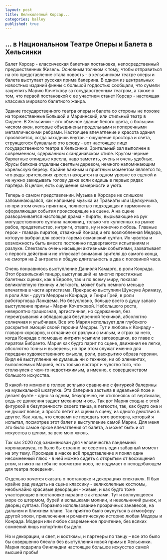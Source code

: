 ```yaml
---
layout: post
title: Великолепный Корсар...
categories: balley
published: true
---
```


## ... в Национальном Театре Оперы и Балета в Хельсинки

Балет Корсар - классическая балетная постановка, непосредственный предшественник Жизель.
Основным толчком к тому, чтобы отправиться на это представление стала новость - в хельсинском театре оперы и балета выступает русская прима балерина. В одном из центральных новостных изданий финны с большой гордостью сообщали, что сумели закрепить Марию Кочеткову за государственным театром, а также о том, что первой постановкой с ее участием станет Корсар - настоящая классика мирового балетного жанра.

Здание государственного театра оперы и балета со стороны не похоже на торжественные Большой и Мариинский, или стильный театр в Сиднее. В Хельсинки - это обычное здание белого цвета, с большим числом окон, которые объединены продольными и поперечными металлическими ребрами. Настоящее впечатление и красота здания проявляется, когда заходишь внутрь - ощущение простора и света, струящегося буквально ото всюду - вот настоящее лицо государственного театра в Хельсинки.
Зрительный зал выполнен в современном, сдержанном скандинавском стиле. Кругом черные бархатные откидные кресла, надо заметить, очень и очень удобные. Ярусы балкона отделаны светлым деревом, немного напоминающим карельскую березу.
Крайне важным и приятным моментом является то, что ряды зрительских кресел находятся на одном уровне со сценой и не нужно закидывать голову даже если сидишь в первых рядах партера. В целом, есть ощущение камерности и уюта.

Теперь о самом представлении.
Музыка в Корсаре не слишком запоминающаяся, как например музыка из Травиаты или Щелкунчика, но при этом очень приятная, полностью подходящая и гармонично оформляющая события происходящие на сцене. А на сцене разворачивается настоящая драма - пираты, вырывающие из рук могущественного султана наложниц, только что купленных на рынке рабов, предательство, интриги, отвага, ну и конечно любовь. Главные герои - главарь пиратов, отважный Конрад и его возлюбленная Медора, которую выбрал для своего гарема османский султан. Их чувства и возможность быть вместе постоянно подвергаются испытаниям и разлуке.
Спектакль очень насыщен активными событиями, захватывает с первого действия и не отпускает внимания зрителя до самого конца, не смотря на 2 антракта и общую длительность в два с половиной часа.

Очень понравилось выступление Даниэля Камарго, в роли Конрада. Этот бразильский танцор, выступавший на многих престижных балетных сценах, как в Европе, так и по всему миру, показал великолепную технику и легкость, может быть немного меньше впечатлив в части артистизма. Прекрасно выступили Шунсуке Аримизу, в роли Али - друга Медоры и Конрада, и Генри Грей, в роли работорговца Ланкдема.
Но безусловно, больше всего в душу запало выступление примы - Марии Кочетковой. Небольшого роста, невероятно грациозная, артистичная, но сдержанная, без переигрывания и обладающая безупречной техникой, абсолютно солнечная и улыбчивая. Все это Мария использует для глубокого раскрытия эмоций своей героини Медоры. Тут и любовь к Конраду - главарю корсаров, и отчаяние от разлуки с милым, и страх за него, когда Конрада с помощью интриги усыпили заговорщики, во главе с пиратом Бибранто.
Мария как будто парит по сцене, движения ее легки, абсолютно точны и выверены, но при этом служат именно для передачи художественного смысла, роли, раскрытию образа героини. Видя её выступление не думаешь ни о технике, ни об элементах, выполняемых Марией, есть только восторг и чувство того, что столкнулся с чем-то недостижимым, а именно, с совершенством большого искусства. 

В какой-то момент в голове всплыло сравнение с фигуркой балерины на музыкальной шкатулке. Эта балерина застыла в идеальной позе и делает фуэте - одно за одним, безупречно, не отклоняясь от вертикали, ведь ее движения задает механизм и ось. Так вот Мария сходна с этой фигуркой в безупречности своего танца, в легкости, так, как будто она и не дышит вовсе, а просто летит из сцены в сцену, из одного действия в другое.
Как жаль, что словами не передать того восторга, который я испытал, посмотрев этот балет и выступление самой Марии. Для меня это было самое яркое впечатления от балета, а может быть и от искусства в целом, за всю мою жизнь.

Так как 2020 год ознаменован для человечества пандемией коронавируса, то было бы странно не осветить один забавный момент на эту тему. Просидев в маске всё представление я понял один несомненный плюс - в ней можно сидеть с открытым от восхищения ртом, и никто на тебя не посмотрит косо, не подумает о неподобающем для театра поведении.

Отдельно хочется сказать о постановке и декорациях спектакля. Я был крайне рад увидеть на сцене классику - великолепные костюмы, необычайно красивые декорации - живые, и как будто тоже участвующие в постановке наравне с актерами. Тут и волнующееся море со штормом, бурей и вспышками молнии, и невольничий рынок, и дворец султана. Поразило использование прозрачных занавесов, на дальнем и ближнем плане. Так приятно было окунуться в атмосферу другой эпохи, приключения и романтическую историю любви Медоры и Конрада. Модерн или любое современное прочтение, без всяких сомнений лишь испортили бы дело.

Но и декорации, и свет, и костюмы, и партнеры по танцу – все это было бы совершенно блекло без выступления новой примы в Хельсинки. Мария подарила Финляндии настоящее большое искусство самой высшей пробы!


